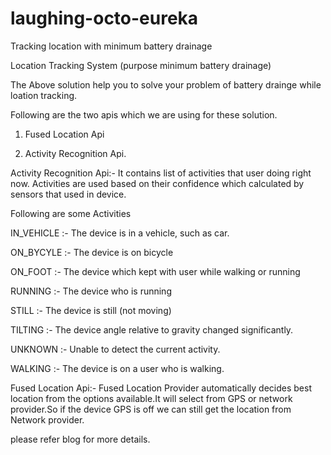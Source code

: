 # laughing-octo-eureka
Tracking location with minimum battery drainage

Location Tracking System (purpose minimum battery drainage)

The Above solution help you to solve your problem of battery drainge while loation tracking.

Following are the two apis which we are using for these solution.

1. Fused Location Api

2. Activity Recognition Api.

Activity Recognition Api:-
                                 It contains list of activities that user doing right now. Activities are used based on their confidence which calculated by sensors that used in device.

Following are some Activities 

IN_VEHICLE :- The device is in a vehicle, such as car.

ON_BYCYLE :- The device is on bicycle

ON_FOOT :-  The device which kept with user while walking or running

RUNNING :- The device who is running

STILL :- The device is still (not moving)

TILTING :- The device angle relative to gravity changed significantly.

UNKNOWN :- Unable to detect the current activity.

WALKING :- The device is on a user who is walking.

Fused Location Api:- 
                                      Fused Location Provider automatically decides best location from the options available.It will select from GPS or network provider.So if the device GPS is off we can still get the location from Network provider.

please refer blog for more details.
